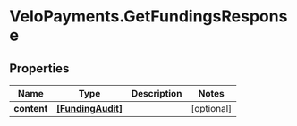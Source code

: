 # VeloPayments.GetFundingsResponse

## Properties

Name | Type | Description | Notes
------------ | ------------- | ------------- | -------------
**content** | [**[FundingAudit]**](FundingAudit.md) |  | [optional] 


